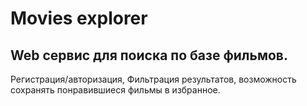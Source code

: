 # Movies explorer

## Web сервис для поиска по базе фильмов.
Регистрация/авторизация, Фильтрация результатов, возможность сохранять понравившиеся фильмы в избранное.
